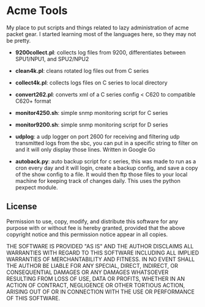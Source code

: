 # Acme Tools

My place to put scripts and things related to lazy administration of acme packet gear.
I started learning most of the languages here, so they may not be
pretty.

- **9200collect.pl**: collects log files from 9200, differentiates between
  SPU1/NPU1, and SPU2/NPU2
- **clean4k.pl**: cleans rotated log files out from C series
- **collect4k.pl**: collects logs files on C series to local directory
- **convert262.pl**: converts xml of a C series config < C620 to compatible
  C620+ format
- **monitor4250.sh**: simple snmp monitoring script for C series
- **monitor9200.sh**: simple snmp monitoring script for D series

- **udplog**: a udp logger on port 2600 for receiving and filtering udp
  transmitted logs from the sbc, you can put in a specific string to
  filter on and it will only display those lines. Written in Google Go

- **autoback.py**: auto backup script for c series, this was made to run as
  a cron every day and it will login, create a backup config, and save a
  copy of the show config to a file. It would then ftp those files to your
  local machine for keeping track of changes daily. This uses the python
  pexpect module.

License
-------

Permission to use, copy, modify, and distribute this software for any
purpose with or without fee is hereby granted, provided that the above
copyright notice and this permission notice appear in all copies.

THE SOFTWARE IS PROVIDED "AS IS" AND THE AUTHOR DISCLAIMS ALL WARRANTIES
WITH REGARD TO THIS SOFTWARE INCLUDING ALL IMPLIED WARRANTIES OF
MERCHANTABILITY AND FITNESS. IN NO EVENT SHALL THE AUTHOR BE LIABLE FOR
ANY SPECIAL, DIRECT, INDIRECT, OR CONSEQUENTIAL DAMAGES OR ANY DAMAGES
WHATSOEVER RESULTING FROM LOSS OF USE, DATA OR PROFITS, WHETHER IN AN
ACTION OF CONTRACT, NEGLIGENCE OR OTHER TORTIOUS ACTION, ARISING OUT OF
OR IN CONNECTION WITH THE USE OR PERFORMANCE OF THIS SOFTWARE.
